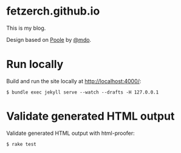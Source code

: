 # fetzerch.github.io

This is my blog.

Design based on [Poole](http://getpoole.com/) by
[@mdo](https://twitter.com/mdo).

# Run locally

Build and run the site locally at <http://localhost:4000/>:

```
$ bundle exec jekyll serve --watch --drafts -H 127.0.0.1
```

# Validate generated HTML output

Validate generated HTML output with html-proofer:

```
$ rake test
```
